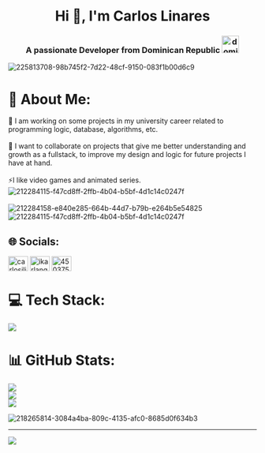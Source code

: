 <h1 align="center">Hi 👋, I'm Carlos Linares</h1>
<h3 align="center">A passionate Developer from Dominican Republic <img width="35" height="35" src="https://img.icons8.com/emoji/48/dominican-republic-emoji.png" alt="dominican-republic-emoji"/></h3> 

![225813708-98b745f2-7d22-48cf-9150-083f1b00d6c9](https://github.com/KarlangaXZ/KarlangaXZ/assets/81537142/f5dfb3bb-e422-4b7f-aa6a-5057e12e8813)

# 💫 About Me:
🔭 I am working on some projects in my university career related to programming logic, database, algorithms, etc.<br><br>👯 I want to collaborate on projects that give me better understanding and growth as a fullstack, to improve my design and logic for future projects I have at hand.<br><br>⚡I like video games and animated series.<br>
![212284115-f47cd8ff-2ffb-4b04-b5bf-4d1c14c0247f](https://github.com/KarlangaXZ/KarlangaXZ/assets/81537142/02b6f360-8a36-4f24-acd2-2ae0245a5afa) <br><br>
![212284158-e840e285-664b-44d7-b79b-e264b5e54825](https://github.com/KarlangaXZ/KarlangaXZ/assets/81537142/ac00ee27-59b0-448e-9a38-10d71c640ed5)
![212284115-f47cd8ff-2ffb-4b04-b5bf-4d1c14c0247f](https://github.com/KarlangaXZ/KarlangaXZ/assets/81537142/0d04cda3-d659-4981-9b35-6d5c48be6143)

## 🌐 Socials:
<p align="left">
<a href="https://linkedin.com/in/carlosjlinares"  target="_blank"><img align="center" src="https://raw.githubusercontent.com/rahuldkjain/github-profile-readme-generator/master/src/images/icons/Social/linked-in-alt.svg" alt="carlosjlinares" height="30" width="40" /></a>
<a href="https://instagram.com/ikarlangaxz"  target="_blank"><img align="center" src="https://raw.githubusercontent.com/rahuldkjain/github-profile-readme-generator/master/src/images/icons/Social/instagram.svg" alt="ikarlangaxz" height="30" width="40" /></a>
<a href="https://discord.gg/450375779977658369"  target="_blank"><img align="center" src="https://raw.githubusercontent.com/rahuldkjain/github-profile-readme-generator/master/src/images/icons/Social/discord.svg" alt="450375779977658369" height="30" width="40" /></a>
</p>

# 💻 Tech Stack:
<p align="left">
  <a href="https://skillicons.dev">
    <img src="https://skillicons.dev/icons?i=html,css,js,ts,react,angular,cs,git,figma,vscode,visualstudio" />
  </a>
</p>

# 📊 GitHub Stats:
![](https://github-readme-stats.vercel.app/api/top-langs/?username=Karlangaxz&theme=blue-green&hide_border=false&include_all_commits=true&count_private=true&layout=compact) <br>
![](https://github-readme-stats.vercel.app/api?username=Karlangaxz&theme=blue-green&hide_border=false&include_all_commits=true&count_private=true) <br>
![](https://github-readme-streak-stats.herokuapp.com/?user=Karlangaxz&theme=blue-green&hide_border=false)<br/>


![218265814-3084a4ba-809c-4135-afc0-8685d0f634b3](https://github.com/KarlangaXZ/KarlangaXZ/assets/81537142/4ed92bc7-9ff1-4f99-8cc0-b92927323f15)


---
[![](https://visitcount.itsvg.in/api?id=Karlangaxz&icon=5&color=0)](https://visitcount.itsvg.in)

<!-- Proudly created with GPRM ( https://gprm.itsvg.in ) -->
